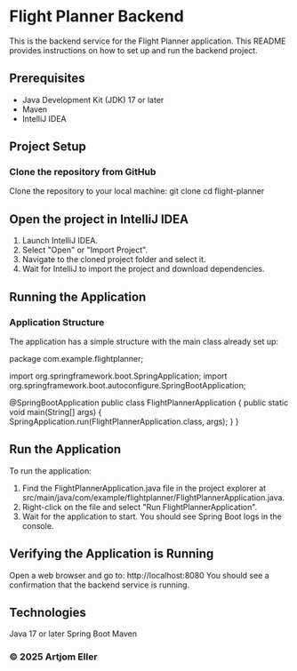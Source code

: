 # Flight Planner Backend

This is the backend service for the Flight Planner application. This README provides instructions on how to set up and run the backend project.

## Prerequisites

- Java Development Kit (JDK) 17 or later
- Maven
- IntelliJ IDEA

## Project Setup

### Clone the repository from GitHub
Clone the repository to your local machine:
    git clone <repository-url>
    cd flight-planner

## Open the project in IntelliJ IDEA
1. Launch IntelliJ IDEA.
2. Select "Open" or "Import Project".
3. Navigate to the cloned project folder and select it.
4. Wait for IntelliJ to import the project and download dependencies.

## Running the Application

### Application Structure

The application has a simple structure with the main class already set up:


package com.example.flightplanner;

import org.springframework.boot.SpringApplication;
import org.springframework.boot.autoconfigure.SpringBootApplication;

@SpringBootApplication
public class FlightPlannerApplication {
public static void main(String[] args) {
SpringApplication.run(FlightPlannerApplication.class, args);
}
}

## Run the Application
To run the application:

1. Find the FlightPlannerApplication.java file in the project explorer at src/main/java/com/example/flightplanner/FlightPlannerApplication.java.
2. Right-click on the file and select "Run FlightPlannerApplication".
3. Wait for the application to start. You should see Spring Boot logs in the console.

## Verifying the Application is Running
Open a web browser and go to:
http://localhost:8080
You should see a confirmation that the backend service is running.

## Technologies
Java 17 or later
Spring Boot
Maven

### © 2025 Artjom Eller